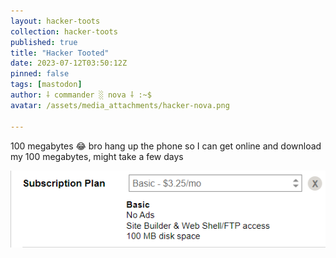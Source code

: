 ```yaml
---
layout: hacker-toots
collection: hacker-toots
published: true
title: "Hacker Tooted"
date: 2023-07-12T03:50:12Z
pinned: false
tags: [mastodon]
author: ⸸ commander ░ nova ⸸ :~$
avatar: /assets/media_attachments/hacker-nova.png

---
```


<p>100 megabytes 😂​ bro hang up the phone so I can get online and download my 100 megabytes, might take a few days</p>

![media](/assets/media_attachments/files/110/699/071/676/798/966/original/5b29fac2c5206a03.png)
